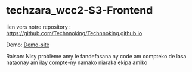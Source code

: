 # techzara_wcc2-S3-Frontend
lien vers notre repository : https://github.com/Technnoking/Technnoking.github.io

Demo: 
[Demo-site](https://Technnoking.github.io)

Raison: Nisy problème amy le fandefasana ny code am compteko de lasa nataonay am ilay compte-ny namako niaraka ekipa amiko
